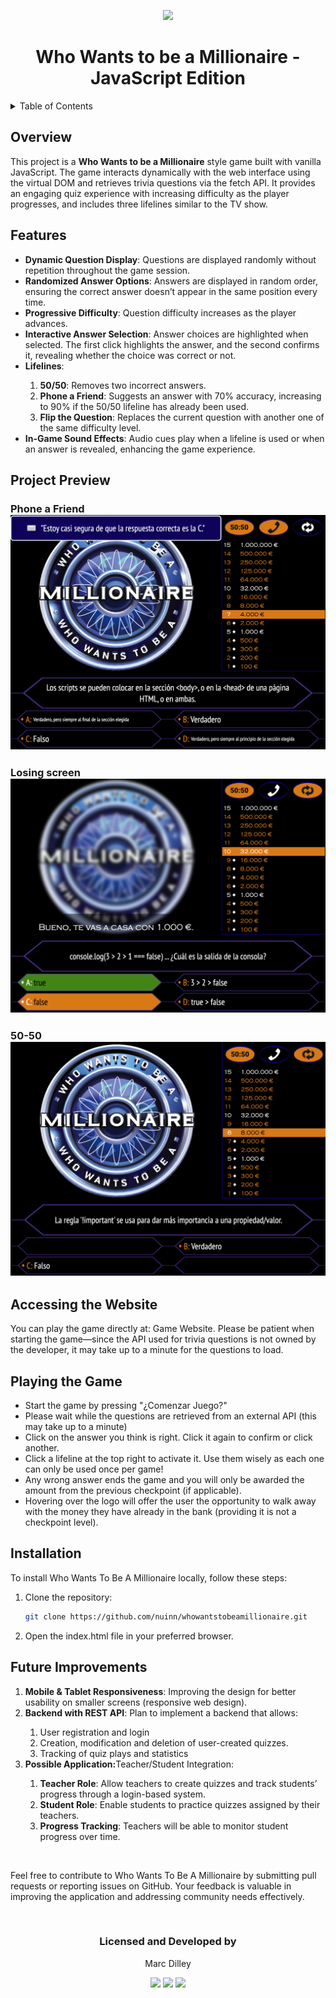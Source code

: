 <p align="center"><img width="240px" src="https://images-wixmp-ed30a86b8c4ca887773594c2.wixmp.com/f/10d7e8b1-9fe1-4c41-aeb7-331f4fb188aa/de2sih5-d20f9965-2045-44d0-86ed-42f73e7c512f.png/v1/fill/w_923,h_866/who_wants_to_be_a_millionaire_logo_by_huyvo2001_de2sih5-pre.png?token=eyJ0eXAiOiJKV1QiLCJhbGciOiJIUzI1NiJ9.eyJzdWIiOiJ1cm46YXBwOjdlMGQxODg5ODIyNjQzNzNhNWYwZDQxNWVhMGQyNmUwIiwiaXNzIjoidXJuOmFwcDo3ZTBkMTg4OTgyMjY0MzczYTVmMGQ0MTVlYTBkMjZlMCIsIm9iaiI6W1t7ImhlaWdodCI6Ijw9OTg1IiwicGF0aCI6IlwvZlwvMTBkN2U4YjEtOWZlMS00YzQxLWFlYjctMzMxZjRmYjE4OGFhXC9kZTJzaWg1LWQyMGY5OTY1LTIwNDUtNDRkMC04NmVkLTQyZjczZTdjNTEyZi5wbmciLCJ3aWR0aCI6Ijw9MTA1MCJ9XV0sImF1ZCI6WyJ1cm46c2VydmljZTppbWFnZS5vcGVyYXRpb25zIl19.QQfeRnMsO4RpxH2FHJHgFGXTzA_lnRpyyYD8qXJRdkI"></p>

<h1 align="center">Who Wants to be a Millionaire - JavaScript Edition</h1>

<details>
  <summary>Table of Contents</summary>
  <ol>
    <li><a href="#overview">Overview</a></li>
    <li><a href="#features">Features</a></li>
    <li><a href="#technologies-used">Technologies Used</a></li>
    <li><a href="#project-preview">Project Preview</a></li>
    <li><a href="#accessing-the-website">Accessing the Website</a></li>
    <li><a href="#playing-the-game">Playing the Game</a></li>
     <li><a href="#installation">Installation</a></li>
    <li><a href="#future-improvements">Future Improvements</a></li>
  </ol>
</details>

## Overview

This project is a <b>Who Wants to be a Millionaire</b> style game built with vanilla JavaScript. The game interacts dynamically with the web interface using the virtual DOM and retrieves trivia questions via the fetch API. It provides an engaging quiz experience with increasing difficulty as the player progresses, and includes three lifelines similar to the TV show.

## Features

<ul>
  <li><b>Dynamic Question Display</b>: Questions are displayed randomly without repetition throughout the game session.</li>
  <li><b>Randomized Answer Options</b>: Answers are displayed in random order, ensuring the correct answer doesn’t appear in the same position every time.</li>
  <li><b>Progressive Difficulty</b>: Question difficulty increases as the player advances.</li>
  <li><b>Interactive Answer Selection</b>: Answer choices are highlighted when selected. The first click highlights the answer, and the second confirms it, revealing whether the choice was correct or not.</li>
  <li><b>Lifelines</b>:</li>
  <ol>
    <li><b>50/50</b>: Removes two incorrect answers.</li>
    <li><b>Phone a Friend</b>: Suggests an answer with 70% accuracy, increasing to 90% if the 50/50 lifeline has already been used.</li>
    <li><b>Flip the Question</b>: Replaces the current question with another one of the same difficulty level.</li>
  </ol>
  <li><b>In-Game Sound Effects</b>: Audio cues play when a lifeline is used or when an answer is revealed, enhancing the game experience.</li>
</ul>

## Project Preview

### Phone a Friend ![foto](./img/phoneafriend.png)
### Losing screen ![foto](./img/lose.png)
### 50-50 ![foto](./img/5050.png)

## Accessing the Website

You can play the game directly at: <a>Game Website</a>.
Please be patient when starting the game—since the API used for trivia questions is not owned by the developer, it may take up to a minute for the questions to load.

## Playing the Game

<ul>
  <li>Start the game by pressing "¿Comenzar Juego?"</li>
  <li>Please wait while the questions are retrieved from an external API (this may take up to a minute)</li>
  <li>Click on the answer you think is right. Click it again to confirm or click another.</li>
  <li>Click a lifeline at the top right to activate it. Use them wisely as each one can only be used once per game!</li>
  <li>Any wrong answer ends the game and you will only be awarded the amount from the previous checkpoint (if applicable).</li>
  <li>Hovering over the logo will offer the user the opportunity to walk away with the money they have already in the bank (providing it is not a checkpoint level).</li>
</ul>

## Installation
To install Who Wants To Be A Millionaire locally, follow these steps:

<ol>
<li>Clone the repository:
  
```bash
git clone https://github.com/nuinn/whowantstobeamillionaire.git
```
<li>Open the index.html file in your preferred browser.
</ol>

## Future Improvements
<ol>
  <li><b>Mobile & Tablet Responsiveness</b>: Improving the design for better usability on smaller screens (responsive web design).</li>
  <li><b>Backend with REST API</b>: Plan to implement a backend that allows:</li>
  <ol>
    <li>User registration and login</li>
    <li>Creation, modification and deletion of user-created quizzes.</li>
    <li>Tracking of quiz plays and statistics</li>
  </ol>
  <li><b>Possible Application:</b>Teacher/Student Integration:</li>
  <ol>
    <li><b>Teacher Role</b>: Allow teachers to create quizzes and track students’ progress through a login-based system.</li>
    <li><b>Student Role</b>: Enable students to practice quizzes assigned by their teachers.</li>
    <li><b>Progress Tracking</b>: Teachers will be able to monitor student progress over time.</li>
  </ol>
</ol>

<br>

Feel free to contribute to Who Wants To Be A Millionaire by submitting pull requests or reporting issues on GitHub. Your feedback is valuable in improving the application and addressing community needs effectively.

<br>

<h3 align="center">Licensed and Developed by</h3>

<p align="center">Marc Dilley</p>
<p align="center">
<a href = "mailto:marcdilley@gmail.com"><img src="https://img.shields.io/badge/-Gmail-%23333?style=for-the-badge&logo=gmail&logoColor=white" target="_blank"></a>
    <a href="https://www.linkedin.com/in/marc-dilley-288407a1/" target="_blank"><img src="https://img.shields.io/badge/-LinkedIn-%230077B5?style=for-the-badge&logo=linkedin&logoColor=white" target="_blank"></a> 
  <a href="https://github.com/nuinn/"><img src="https://img.shields.io/badge/GitHub-100000?style=for-the-badge&logo=github&logoColor=white"></a>
</p>
